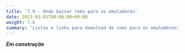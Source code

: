 ```yaml
---
title: '7.9 - Onde baixar roms para os emuladores'
date: 2023-03-01T00:00:00+00:00
weight: 7.6
summary: 'Listas e links para download de roms para os emuladores'
---
```


**_Em construção_**
